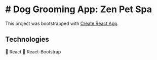 # # Dog Grooming App: Zen Pet Spa

This project was bootstrapped with [Create React App](https://github.com/facebook/create-react-app).

## Technologies
🐾 React
🐾 React-Bootstrap
